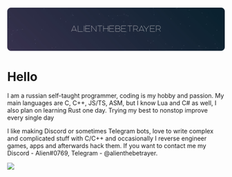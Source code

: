 ![](https://github.com/AlienTheBetrayer/alienthebetrayer/blob/main/bg.png)
# Hello
I am a russian self-taught programmer, coding is my hobby and passion. My main languages are C, C++, JS/TS, ASM, but I know Lua and C# as well, I also plan on learning Rust one day. Trying my best to nonstop improve every single day

I like making Discord or sometimes Telegram bots, love to write complex and complicated stuff with C/C++ and occasionally I reverse engineer games, apps and afterwards hack them. If you want to contact me my Discord - Alien#0769, Telegram - @alienthebetrayer.

![](https://metrics.lecoq.io/alienthebetrayer)
